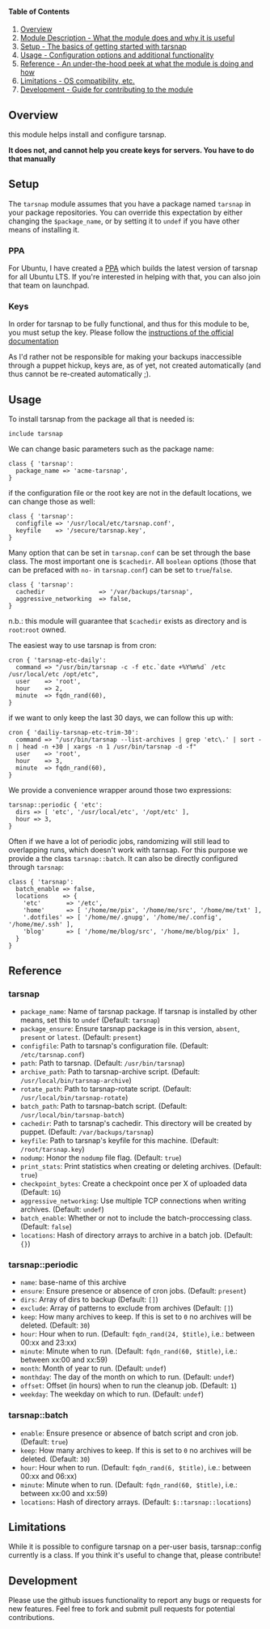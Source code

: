 #### Table of Contents

1. [Overview](#overview)
2. [Module Description - What the module does and why it is useful](#module-description)
3. [Setup - The basics of getting started with tarsnap](#setup)
4. [Usage - Configuration options and additional functionality](#usage)
5. [Reference - An under-the-hood peek at what the module is doing and how](#reference)
5. [Limitations - OS compatibility, etc.](#limitations)
6. [Development - Guide for contributing to the module](#development)

## Overview

this module helps install and configure tarsnap.

**It does not, and cannot help you create keys for servers. You have to do that manually**

## Setup

The `tarsnap` module assumes that you have a package named `tarsnap` in your
package repositories. You can override this expectation by either changing the
`$package_name`, or by setting it to `undef` if you have other means of
installing it.

### PPA

For Ubuntu, I have created a
[PPA](https://launchpad.net/~tarsnap/+archive/ubuntu/lts) which builds the
latest version of tarsnap for all Ubuntu LTS. If you're interested in helping
with that, you can also join that team on launchpad.

### Keys

In order for tarsnap to be fully functional, and thus for this module to be,
you must setup the key. Please follow the [instructions of the official
documentation](https://www.tarsnap.com/gettingstarted.html)

As I'd rather not be responsible for making your backups inaccessible through a
puppet hickup, keys are, as of yet, not created automatically (and thus cannot
be re-created automatically ;).


## Usage

To install tarsnap from the package all that is needed is:

```puppet
include tarsnap
```

We can change basic parameters such as the package name:

```puppet
class { 'tarsnap':
  package_name => 'acme-tarsnap',
}
```

if the configuration file or the root key are not in the default locations, we
can change those as well:

```puppet
class { 'tarsnap':
  configfile => '/usr/local/etc/tarsnap.conf',
  keyfile    => '/secure/tarsnap.key',
}
```

Many option that can be set in `tarsnap.conf` can be set through the base
class. The most important one is `$cachedir`. All `boolean` options (those that
can be prefaced with `no-` in `tarsnap.conf`) can be set to `true`/`false`.

```puppet
class { 'tarsnap':
  cachedir               => '/var/backups/tarsnap',
  aggressive_networking  => false,
}
```

n.b.: this module will guarantee that `$cachedir` exists as directory and is
`root`:`root` owned.

The easiest way to use tarsnap is from cron:

```puppet
cron { 'tarsnap-etc-daily':
  command => "/usr/bin/tarsnap -c -f etc.`date +%Y%m%d` /etc /usr/local/etc /opt/etc",
  user    => 'root',
  hour    => 2,
  minute  => fqdn_rand(60),
}
```

if we want to only keep the last 30 days, we can follow this up with:

```puppet
cron { 'dailiy-tarsnap-etc-trim-30':
  command => "/usr/bin/tarsnap --list-archives | grep 'etc\.' | sort -n | head -n +30 | xargs -n 1 /usr/bin/tarsnap -d -f"
  user    => 'root',
  hour    => 3,
  minute  => fqdn_rand(60),
}
```

We provide a convenience wrapper around those two expressions:

```puppet
tarsnap::periodic { 'etc':
  dirs => [ 'etc', '/usr/local/etc', '/opt/etc' ],
  hour => 3,
}
```

Often if we have a lot of periodic jobs, randomizing will still lead to overlapping runs, which doesn't work with tarnsap. For this purpose we provide a the class `tarsnap::batch`. It can also be directly configured through `tarsnap`:

```puppet
class { 'tarsnap':
  batch_enable => false,
  locations    => {
    'etc'       => '/etc',
    'home'      => [ '/home/me/pix', '/home/me/src', '/home/me/txt' ],
    '.dotfiles' => [ '/home/me/.gnupg', '/home/me/.config', '/home/me/.ssh' ],
    'blog'      => [ '/home/me/blog/src', '/home/me/blog/pix' ],
  }
}

```

## Reference

### tarsnap

* `package_name`: Name of tarsnap package. If tarsnap is installed by other means, set this to `undef` (Default: `tarsnap`)
* `package_ensure`: Ensure tarsnap package is in this version, `absent`, `present` or `latest`. (Default: `present`)
* `configfile`: Path to tarsnap's configuration file. (Default: `/etc/tarsnap.conf`)
* `path`: Path to tarsnap. (Default: `/usr/bin/tarsnap`)
* `archive_path`: Path to tarsnap-archive script. (Default: `/usr/local/bin/tarsnap-archive`)
* `rotate_path`: Path to tarsnap-rotate script. (Default: `/usr/local/bin/tarsnap-rotate`)
* `batch_path`: Path to tarsnap-batch script. (Default: `/usr/local/bin/tarsnap-batch`)
* `cachedir`: Path to tarsnap's cachedir. This directory will be created by puppet. (Default: `/var/backups/tarsnap`)
* `keyfile`: Path to tarsnap's keyfile for this machine. (Default: `/root/tarsnap.key`)
* `nodump`: Honor the `nodump` file flag. (Default: `true`)
* `print_stats`: Print statistics when creating or deleting archives. (Default: `true`)
* `checkpoint_bytes`: Create a checkpoint once per X of uploaded data (Default: `1G`)
* `aggressive_networking`: Use multiple TCP connections when writing archives. (Default: `undef`)
* `batch_enable`: Whether or not to include the batch-proccessing class. (Default: `false`)
* `locations`: Hash of directory arrays to archive in a batch job. (Default: `{}`)

### tarsnap::periodic

* `name`: base-name of this archive
* `ensure`: Ensure presence or absence of cron jobs. (Default: `present`)
* `dirs`: Array of dirs to backup (Default: `[]`)
* `exclude`: Array of patterns to exclude from archives (Default: `[]`) 
* `keep`: How many archives to keep. If this is set to `0` no archives will be deleted. (Default: `30`)
* `hour`: Hour when to run. (Default: `fqdn_rand(24, $title)`, i.e.: between 00:xx and 23:xx)
* `minute`: Minute when to run. (Default: `fqdn_rand(60, $title)`, i.e.: between xx:00 and xx:59)
* `month`: Month of year to run. (Default: `undef`)
* `monthday`: The day of the month on which to run. (Default: `undef`)
* `offset`: Offset (in hours) when to run the cleanup job. (Default: `1`)
* `weekday`: The weekday on which to run. (Default: `undef`)

### tarsnap::batch

* `enable`: Ensure presence or absence of batch script and cron job. (Default: `true`)
* `keep`: How many archives to keep. If this is set to `0` no archives will be deleted. (Default: `30`)
* `hour`: Hour when to run. (Default: `fqdn_rand(6, $title)`, i.e.: between 00:xx and 06:xx)
* `minute`: Minute when to run. (Default: `fqdn_rand(60, $title)`, i.e.: between xx:00 and xx:59)
* `locations`: Hash of directory arrays. (Default: `$::tarsnap::locations`)

## Limitations

While it is possible to configure tarsnap on a per-user basis, tarsnap::config
currently is a class. If you think it's useful to change that, please contribute!

## Development

Please use the github issues functionality to report any bugs or requests for new features.
Feel free to fork and submit pull requests for potential contributions.
